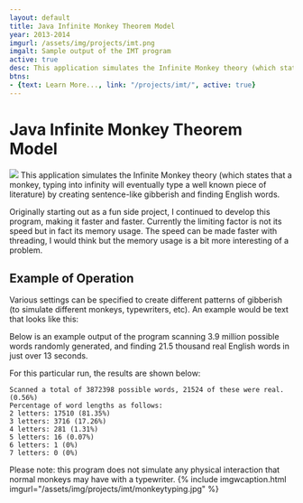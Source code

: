 ```yaml
---
layout: default
title: Java Infinite Monkey Theorem Model
year: 2013-2014
imgurl: /assets/img/projects/imt.png
imgalt: Sample output of the IMT program
active: true
desc: This application simulates the Infinite Monkey theory (which states that a monkey, typing into infinity will eventually type a well known piece of literature) by creating sentence-like gibberish and finding English words. It has evolved from its first form to become much faster by implementing more efficient search algorithms.
btns: 
- {text: Learn More..., link: "/projects/imt/", active: true}
---
```


# Java Infinite Monkey Theorem Model
<img src="{{ page.imgurl }}" class="profilePhoto verylargepic"/>
This application simulates the Infinite Monkey theory (which states that a monkey, typing into infinity will eventually type a well known piece of literature) by creating sentence-like gibberish and finding English words.

Originally starting out as a fun side project, I continued to develop this program, making it faster and faster. Currently the limiting factor is not its speed but in fact its memory usage. The speed can be made faster with threading, I would think but the memory usage is a bit more interesting of a problem.

## Example of Operation

Various settings can be specified to create different patterns of gibberish (to simulate different monkeys, typewriters, etc). An example would be text that looks like this:

Below is an example output of the program scanning 3.9 million possible words randomly generated, and finding 21.5 thousand real English words in just over 13 seconds.

For this particular run, the results are shown below:

<div class="codesnippet">                  
<code>Scanned a total of 3872398 possible words, 21524 of these were real. (0.56%)
Percentage of word lengths as follows:
2 letters: 17510 (81.35%)
3 letters: 3716 (17.26%)
4 letters: 281 (1.31%)
5 letters: 16 (0.07%)
6 letters: 1 (0%)
7 letters: 0 (0%)</code></div>

Please note: this program does not simulate any physical interaction that normal monkeys may have with a typewriter.
{% include imgwcaption.html 
imgurl="/assets/img/projects/imt/monkeytyping.jpg" %}